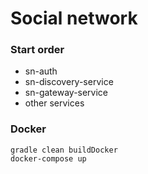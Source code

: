 # Social network

### Start order
- sn-auth
- sn-discovery-service
- sn-gateway-service
- other services

### Docker

```
gradle clean buildDocker
docker-compose up
```
